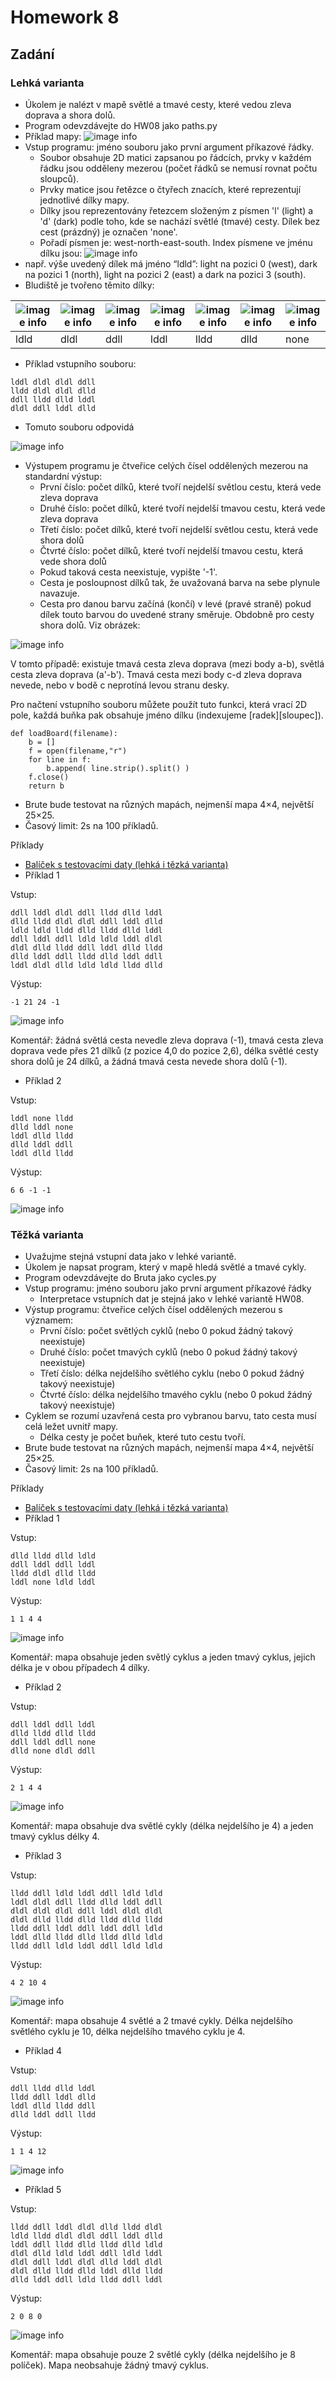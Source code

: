# Homework 8

## Zadání

### Lehká varianta
- Úkolem je nalézt v mapě světlé a tmavé cesty, které vedou zleva doprava a shora dolů.
- Program odevzdávejte do HW08 jako paths.py
- Příklad mapy:
![image info](imgs/img_1.png)
- Vstup programu: jméno souboru jako první argument příkazové řádky.
  - Soubor obsahuje 2D matici zapsanou po řádcích, prvky v každém řádku jsou odděleny mezerou (počet řádků se nemusí rovnat počtu sloupců).
  - Prvky matice jsou řetězce o čtyřech znacích, které reprezentují jednotlivé dílky mapy.
  - Dílky jsou reprezentovány řetezcem složeným z písmen 'l' (light) a 'd' (dark) podle toho, kde se nachází světlé (tmavé) cesty. Dílek bez cest (prázdný) je označen 'none'.
  - Pořadí písmen je: west-north-east-south. Index písmene ve jménu dílku jsou:
![image info](imgs/img_2.png)
- např. výše uvedený dílek má jméno “ldld”: light na pozici 0 (west), dark na pozici 1 (north), light na pozici 2 (east) a dark na pozici 3 (south).
- Bludiště je tvořeno těmito dílky:
  
| ![image info](imgs/img_3.png) | ![image info](imgs/img_4.png) | ![image info](imgs/img_5.png) | ![image info](imgs/img_6.png) | ![image info](imgs/img_7.png) | ![image info](imgs/img_8.png) | ![image info](imgs/img_9.png) |
|--------------------------|--------------------------|--------------------------|--------------------------|--------------------------|--------------------------|--------------------------|
| ldld | dldl | ddll | lddl | lldd | dlld | none |

- Příklad vstupního souboru:
```
lddl dldl dldl ddll
lldd dldl dldl dlld
ddll lldd dlld lddl
dldl ddll lddl dlld
```

- Tomuto souboru odpovidá

![image info](imgs/img_10.png)

- Výstupem programu je čtveřice celých čísel oddělených mezerou na standardní výstup:
  - První číslo: počet dílků, které tvoří nejdelší světlou cestu, která vede zleva doprava
  - Druhé číslo: počet dílků, které tvoří nejdelší tmavou cestu, která vede zleva doprava
  - Třetí číslo: počet dílků, které tvoří nejdelší světlou cestu, která vede shora dolů
  - Čtvrté číslo: počet dílků, které tvoří nejdelší tmavou cestu, která vede shora dolů
  - Pokud taková cesta neexistuje, vypište '-1'.
  - Cesta je posloupnost dílků tak, že uvažovaná barva na sebe plynule navazuje.
  - Cesta pro danou barvu začíná (končí) v levé (pravé straně) pokud dílek touto barvou do uvedené strany směruje. Obdobně pro cesty shora dolů. Viz obrázek:

![image info](imgs/img_11.png)

V tomto případě: existuje tmavá cesta zleva doprava (mezi body a-b), světlá cesta zleva doprava (a'-b'). Tmavá cesta mezi body c-d zleva doprava nevede, nebo v bodě c neprotíná levou stranu desky.

Pro načtení vstupního souboru můžete použít tuto funkci, která vrací 2D pole, každá buňka pak obsahuje jméno dílku (indexujeme [radek][sloupec]).

```
def loadBoard(filename):
    b = []
    f = open(filename,"r")
    for line in f:
        b.append( line.strip().split() )
    f.close()
    return b
```

- Brute bude testovat na různých mapách, nejmenší mapa 4×4, největší 25×25.
- Časový limit: 2s na 100 příkladů.

Příklady
- [Balíček s testovacími daty (lehká i tězká varianta)](files/hw08examples.zip)
- Příklad 1

Vstup:

```
ddll lddl dldl ddll lldd dlld lddl
dlld lldd dldl dldl ddll lddl dlld
ldld ldld lldd dlld lldd dlld lddl
ddll lddl ddll ldld ldld lddl dldl
dldl dlld lldd ddll lddl dlld lldd
dlld lddl ddll lldd dlld lddl ddll
lddl dldl dlld ldld ldld lldd dlld
```

Výstup:

```
-1 21 24 -1
```

![image info](imgs/img_12.png)

Komentář: žádná světlá cesta nevedle zleva doprava (-1), tmavá cesta zleva doprava vede přes 21 dílků (z pozice 4,0 do pozice 2,6), délka světlé cesty shora dolů je 24 dílků, a žádná tmavá cesta nevede shora dolů (-1).

- Příklad 2

Vstup:

```
lddl none lldd
dlld lddl none
lddl dlld lldd
dlld lddl ddll
lddl dlld lldd
```

Výstup:

```
6 6 -1 -1
```

![image info](imgs/img_13.png)




### Těžká varianta

- Uvažujme stejná vstupní data jako v lehké variantě.
- Úkolem je napsat program, který v mapě hledá světlé a tmavé cykly.
- Program odevzdávejte do Bruta jako cycles.py
- Vstup programu: jméno souboru jako první argument příkazové řádky
  - Interpretace vstupních dat je stejná jako v lehké variantě HW08.
- Výstup programu: čtveřice celých čísel oddělených mezerou s významem:
  - První číslo: počet světlých cyklů (nebo 0 pokud žádný takový neexistuje)
  - Druhé číslo: počet tmavých cyklů (nebo 0 pokud žádný takový neexistuje)
  - Třetí číslo: délka nejdelšího světlého cyklu (nebo 0 pokud žádný takový neexistuje)
  - Čtvrté číslo: délka nejdelšího tmavého cyklu (nebo 0 pokud žádný takový neexistuje)
- Cyklem se rozumí uzavřená cesta pro vybranou barvu, tato cesta musí celá ležet uvnitř mapy.
  - Délka cesty je počet buňek, které tuto cestu tvoří.
- Brute bude testovat na různých mapách, nejmenší mapa 4×4, největší 25×25.
- Časový limit: 2s na 100 příkladů.

Příklady
- [Balíček s testovacími daty (lehká i tězká varianta)](files/hw08examples.zip)
- Příklad 1

Vstup:

```
dlld lldd dlld ldld
ddll lddl ddll lddl
lldd dldl dlld lldd
lddl none ldld lddl
```

Výstup:

```
1 1 4 4
```

![image info](imgs/img_14.png)

Komentář: mapa obsahuje jeden světlý cyklus a jeden tmavý cyklus, jejich délka je v obou případech 4 dílky.

- Příklad 2

Vstup:

```
ddll lddl ddll lddl
dlld lldd dlld lldd
ddll lddl ddll none
dlld none dldl ddll
```

Výstup:

```
2 1 4 4
```

![image info](imgs/img_15.png)

Komentář: mapa obsahuje dva světlé cykly (délka nejdelšího je 4) a jeden tmavý cyklus délky 4.

- Příklad 3

Vstup:

```
lldd ddll ldld lddl ddll ldld ldld
lddl dldl ddll lldd dlld lddl ddll
dldl dldl dldl ddll lddl dldl dldl
dldl dlld lldd dlld lldd dlld lldd
lldd ddll lddl ddll lddl ddll ldld
lddl dlld lldd dlld lldd dlld ldld
lldd ddll ldld lddl ddll ldld ldld
```

Výstup:

```
4 2 10 4
```

![image info](imgs/img_16.png)

Komentář: mapa obsahuje 4 světlé a 2 tmavé cykly. Délka nejdelšího světlého cyklu je 10, délka nejdelšího tmavého cyklu je 4.

- Příklad 4

Vstup:

```
ddll lldd dlld lddl
lldd ddll lddl dlld
lddl dlld lldd ddll
dlld lddl ddll lldd
```

Výstup:

```
1 1 4 12
```

![image info](imgs/img_17.png)

- Příklad 5

Vstup:

```
lldd ddll lddl dldl dlld lldd dldl
ldld lldd dldl dldl ddll lddl dlld
lddl ddll lldd dlld lldd dlld ldld
dldl dlld ldld lddl ddll ldld lddl
dldl ddll lddl dldl dlld lddl dldl
dldl dlld lldd dlld lddl dlld lldd
dlld lddl ddll ldld lldd ddll lddl
```

Výstup:

```
2 0 8 0
```

![image info](imgs/img_18.png)

Komentář: mapa obsahuje pouze 2 světlé cykly (délka nejdelšího je 8 políček). Mapa neobsahuje žádný tmavý cyklus.









